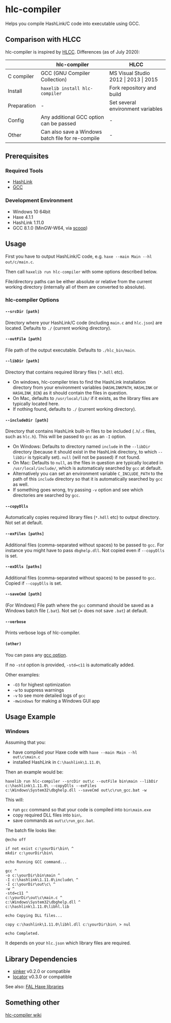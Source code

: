 # hlc-compiler

Helps you compile HashLink/C code into executable using GCC.

## Comparison with HLCC

hlc-compiler is inspired by [HLCC](https://github.com/Yanrishatum/HLCC). Differences (as of July 2020):

||hlc-compiler|HLCC|
|---|---|---|
|C compiler|GCC (GNU Compiler Collection)|MS Visual Studio 2012 \| 2013 \| 2015|
|Install|`haxelib install hlc-compiler`|Fork repository and build|
|Preparation|-|Set several environment variables|
|Config|Any additional GCC option can be passed|-|
|Other|Can also save a Windows batch file for re-compile|-|


## Prerequisites

### Required Tools

- [HashLink](https://hashlink.haxe.org/)
- [GCC](https://gcc.gnu.org/)

### Development Environment

- Windows 10 64bit
- Haxe 4.1.1
- HashLink 1.11.0
- GCC 8.1.0 (MinGW-W64, via [scoop](https://scoop.sh/))


## Usage

First you have to output HashLink/C code, e.g. `haxe --main Main --hl out/c/main.c`.

Then call `haxelib run hlc-compiler` with some options described below.

File/directory paths can be either absolute or relative from the current working directory
(internally all of them are converted to absolute).

### hlc-compiler Options

#### `--srcDir [path]`

Directory where your HashLink/C code (including `main.c` and `hlc.json`) are located.
Defaults to `./` (current working directory).

#### `--outFile [path]`

File path of the output executable.
Defaults to `./hlc_bin/main`.

#### `--libDir [path]`

Directory that contains required library files (`*.hdll` etc).

- On windows, hlc-compiler tries to find the HashLink installation directory from your environment variables (`HASHLINKPATH`, `HASHLINK` or `HASHLINK_BIN`) as it should contain the files in question.
- On Mac, defaults to `/usr/local/lib/` if it exists, as the library files are typically located here.
- If nothing found, defaults to `./` (current working directory).

#### `--includeDir [path]`

Directory that contains HashLink built-in files to be included (`.h`/`.c` files, such as `hlc.h`).
This will be passed to `gcc` as an `-I` option.

- On Windows: Defaults to directory named `include` in the `--libDir` directory (because it should exist in the HashLink directory, to which `--libDir` is typically set). `null` (will not be passed) if not found.
- On Mac: Defaults to `null`, as the files in question are typically located in `/usr/local/include/`, which is automaticaly searched by `gcc` at default.
- Alternatively you can set an environment variable `C_INCLUDE_PATH` to the path of this `include` directory so that it is automatically searched by `gcc` as well.
- If something goes wrong, try passing `-v` option and see which directories are searched by `gcc`.

#### `--copyDlls`

Automatically copies required library files (`*.hdll` etc) to output directory.
Not set at default.

#### `--exFiles [paths]`

Additional files (comma-separated without spaces) to be passed to `gcc`.
For instance you might have to pass `dbghelp.dll`.
Not copied even if `--copyDlls` is set.

#### `--exDlls [paths]`

Additional files (comma-separated without spaces) to be passed to `gcc`.
Copied if `--copyDlls` is set.

#### `--saveCmd [path]`

(For Windows)
File path where the `gcc` command should be saved as a Windows batch file (`.bat`).
Not set (= does not save `.bat`) at default.

#### `--verbose`

Prints verbose logs of hlc-compiler.

#### `(other)`

You can pass any [gcc option](https://gcc.gnu.org/onlinedocs/gcc/Option-Summary.html).

If no `-std` option is provided, `-std=c11` is automatically added.

Other examples:

- `-O3` for highest optimization
- `-w` to suppress warnings
- `-v` to see more detailed logs of `gcc`
- `-mwindows` for making a Windows GUI app


## Usage Example

### Windows

Assuming that you:

- have compiled your Haxe code with `haxe --main Main --hl out\c\main.c`
- installed HashLink in `C:\hashlink\1.11.0\`

Then an example would be:

```
haxelib run hlc-compiler --srcDir out\c --outFile bin\main --libDir c:\hashlink\1.11.0\ --copyDlls --exFiles c:\Windows\System32\dbghelp.dll --saveCmd out\c\run_gcc.bat -w
```

This will:

- run `gcc` command so that your code is compiled into `bin\main.exe`
- copy required DLL files into `bin\`.
- save commands as `out\c\run_gcc.bat`.

The batch file looks like:

```Batchfile
@echo off

if not exist c:\yourDir\bin\ ^
mkdir c:\yourDir\bin\

echo Running GCC command...

gcc ^
-o c:\yourDir\bin\main ^
-I c:\hashlink\1.11.0\include\ ^
-I c:\yourDir\out\c\ ^
-w ^
-std=c11 ^
c:\yourDir\out\c\main.c ^
c:\Windows\System32\dbghelp.dll ^
c:\hashlink\1.11.0\libhl.lib

echo Copying DLL files...

copy c:\hashlink\1.11.0\libhl.dll c:\yourDir\bin\ > nul

echo Completed.
```

It depends on your `hlc.json` which library files are required.


## Library Dependencies

- [sinker](https://github.com/fal-works/sinker) v0.2.0 or compatible
- [locator](https://github.com/fal-works/banker) v0.3.0 or compatible

See also:
[FAL Haxe libraries](https://github.com/fal-works/fal-haxe-libraries)


## Something other

[hlc-compiler wiki](https://github.com/fal-works/hlc-compiler/wiki)
